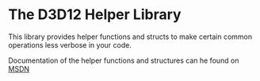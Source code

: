 # The D3D12 Helper Library

This library provides helper functions and structs to make certain common operations less verbose in your code.

Documentation of the helper functions and structures can he found on [MSDN](https://msdn.microsoft.com/en-us/library/windows/desktop/dn708058(v=vs.85).aspx)

